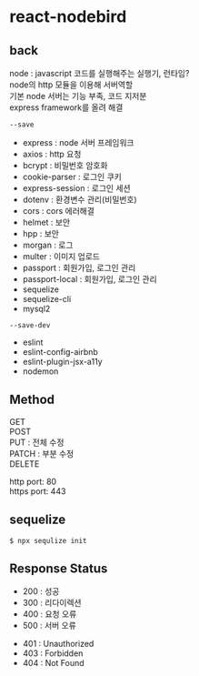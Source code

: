 # react-nodebird

## back

node : javascript 코드를 실행해주는 실행기, 런타임?  
node의 http 모듈을 이용해 서버역할  
기본 node 서버는 기능 부족, 코드 지저분  
express framework를 올려 해결

`--save`

- express : node 서버 프레임워크
- axios : http 요청
- bcrypt : 비밀번호 암호화
- cookie-parser : 로그인 쿠키
- express-session : 로그인 세션
- dotenv : 환경변수 관리(비밀번호)
- cors : cors 에러해결
- helmet : 보안
- hpp : 보안
- morgan : 로그
- multer : 이미지 업로드
- passport : 회원가입, 로그인 관리
- passport-local : 회원가입, 로그인 관리
- sequelize
- sequelize-cli
- mysql2

`--save-dev`

- eslint
- eslint-config-airbnb
- eslint-plugin-jsx-a11y
- nodemon

## Method

GET  
POST  
PUT : 전체 수정  
PATCH : 부분 수정  
DELETE

http port: 80  
https port: 443

## sequelize

    $ npx sequlize init

## Response Status

- 200 : 성공
- 300 : 리다이렉션
- 400 : 요청 오류
- 500 : 서버 오류

* 401 : Unauthorized
* 403 : Forbidden
* 404 : Not Found
